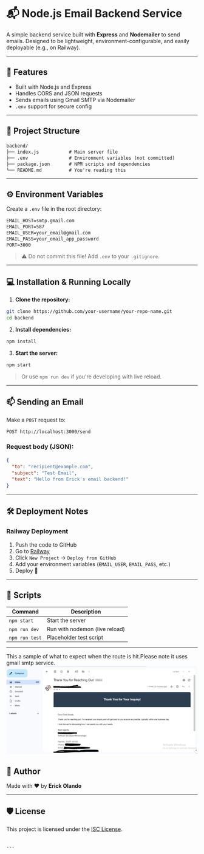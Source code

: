 
# 📬 Node.js Email Backend Service

A simple backend service built with **Express** and **Nodemailer** to send emails. Designed to be lightweight, environment-configurable, and easily deployable (e.g., on Railway).

---

## 🚀 Features

- Built with Node.js and Express
- Handles CORS and JSON requests
- Sends emails using Gmail SMTP via Nodemailer
- `.env` support for secure config

---

## 📁 Project Structure

```
backend/
├── index.js           # Main server file
├── .env               # Environment variables (not committed)
├── package.json       # NPM scripts and dependencies
└── README.md          # You're reading this
```

---

## ⚙️ Environment Variables

Create a `.env` file in the root directory:

```env
EMAIL_HOST=smtp.gmail.com
EMAIL_PORT=587
EMAIL_USER=your_email@gmail.com
EMAIL_PASS=your_email_app_password
PORT=3000
```

> ⚠️ Do not commit this file! Add `.env` to your `.gitignore`.

---

## 💻 Installation & Running Locally

1. **Clone the repository:**

```bash
git clone https://github.com/your-username/your-repo-name.git
cd backend
```

2. **Install dependencies:**

```bash
npm install
```

3. **Start the server:**

```bash
npm start
```

> Or use `npm run dev` if you're developing with live reload.

---

## 📫 Sending an Email

Make a `POST` request to:

```
POST http://localhost:3000/send
```

### Request body (JSON):

```json
{
  "to": "recipient@example.com",
  "subject": "Test Email",
  "text": "Hello from Erick's email backend!"
}
```

---

## 🛠 Deployment Notes

### Railway Deployment

1. Push the code to GitHub
2. Go to [Railway](https://railway.app)
3. Click `New Project` → `Deploy from GitHub`
4. Add your environment variables (`EMAIL_USER`, `EMAIL_PASS`, etc.)
5. Deploy 🚀

---

## 🧾 Scripts

| Command       | Description                     |
| ------------- | ------------------------------- |
| `npm start`   | Start the server                |
| `npm run dev` | Run with nodemon (live reload)  |
| `npm run test`| Placeholder test script         |

---
This a sample of what to expect when the route is hit.Please note it uses gmail smtp service.
![](https://github.com/eritech98/Portfolio-Backend-Service/blob/main/React.png?raw=true)

## 👤 Author

Made with ❤️ by **Erick Olando**

---

## 🛡️ License

This project is licensed under the [ISC License](LICENSE).

```

---
